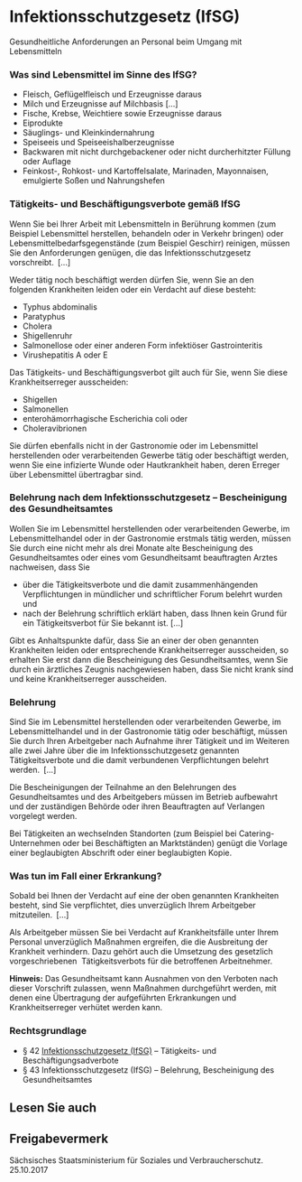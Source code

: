 # Infektionsschutzgesetz (IfSG)

Gesundheitliche Anforderungen an Personal beim Umgang mit Lebensmitteln

### Was sind Lebensmittel im Sinne des IfSG?

* Fleisch, Geflügelfleisch und Erzeugnisse daraus
* Milch und Erzeugnisse auf Milchbasis [...]
* Fische, Krebse, Weichtiere sowie Erzeugnisse daraus
* Eiprodukte
* Säuglings- und Kleinkindernahrung
* Speiseeis und Speiseeishalberzeugnisse
* Backwaren mit nicht durchgebackener oder nicht durcherhitzter Füllung oder Auflage
* Feinkost-, Rohkost- und Kartoffelsalate, Marinaden, Mayonnaisen, emulgierte Soßen und Nahrungshefen

### Tätigkeits- und Beschäftigungsverbote gemäß IfSG

Wenn Sie bei Ihrer Arbeit mit Lebensmitteln in Berührung kommen (zum Beispiel Lebensmittel herstellen, behandeln oder in Verkehr bringen) oder Lebensmittelbedarfsgegenstände (zum Beispiel Geschirr) reinigen, müssen Sie den Anforderungen genügen, die das Infektionsschutzgesetz vorschreibt. [...]

Weder tätig noch beschäftigt werden dürfen Sie, wenn Sie an den folgenden Krankheiten leiden oder ein Verdacht auf diese besteht:

* Typhus abdominalis
* Paratyphus
* Cholera
* Shigellenruhr
* Salmonellose oder einer anderen Form infektiöser Gastrointeritis
* Virushepatitis A oder E

Das Tätigkeits- und Beschäftigungsverbot gilt auch für Sie, wenn Sie diese Krankheitserreger ausscheiden:

* Shigellen
* Salmonellen
* enterohämorrhagische Escherichia coli oder
* Choleravibrionen

Sie dürfen ebenfalls nicht in der Gastronomie oder im Lebensmittel herstellenden oder verarbeitenden Gewerbe tätig oder beschäftigt werden, wenn Sie eine infizierte Wunde oder Hautkrankheit haben, deren Erreger über Lebensmittel übertragbar sind.

### Belehrung nach dem Infektionsschutzgesetz – Bescheinigung des Gesundheitsamtes

Wollen Sie im Lebensmittel herstellenden oder verarbeitenden Gewerbe, im Lebensmittelhandel oder in der Gastronomie erstmals tätig werden, müssen Sie durch eine nicht mehr als drei Monate alte Bescheinigung des Gesundheitsamtes oder eines vom Gesundheitsamt beauftragten Arztes nachweisen, dass Sie

* über die Tätigkeitsverbote und die damit zusammenhängenden Verpflichtungen in mündlicher und schriftlicher Forum belehrt wurden und
* nach der Belehrung schriftlich erklärt haben, dass Ihnen kein Grund für ein Tätigkeitsverbot für Sie bekannt ist. [...]

Gibt es Anhaltspunkte dafür, dass Sie an einer der oben genannten Krankheiten leiden oder entsprechende Krankheitserreger ausscheiden, so erhalten Sie erst dann die Bescheinigung des Gesundheitsamtes, wenn Sie durch ein ärztliches Zeugnis nachgewiesen haben, dass Sie nicht krank sind und keine Krankheitserreger ausscheiden.

### Belehrung

Sind Sie im Lebensmittel herstellenden oder verarbeitenden Gewerbe, im Lebensmittelhandel und in der Gastronomie tätig oder beschäftigt, müssen Sie durch Ihren Arbeitgeber nach Aufnahme ihrer Tätigkeit und im Weiteren alle zwei Jahre über die im Infektionsschutzgesetz genannten Tätigkeitsverbote und die damit verbundenen Verpflichtungen belehrt werden. [...]

Die Bescheinigungen der Teilnahme an den Belehrungen des Gesundheitsamtes und des Arbeitgebers müssen im Betrieb aufbewahrt und der zuständigen Behörde oder ihren Beauftragten auf Verlangen vorgelegt werden.

Bei Tätigkeiten an wechselnden Standorten (zum Beispiel bei Catering-Unternehmen oder bei Beschäftigten an Marktständen) genügt die Vorlage einer beglaubigten Abschrift oder einer beglaubigten Kopie.

### Was tun im Fall einer Erkrankung?

Sobald bei Ihnen der Verdacht auf eine der oben genannten Krankheiten besteht, sind Sie verpflichtet, dies unverzüglich Ihrem Arbeitgeber mitzuteilen. [...]

Als Arbeitgeber müssen Sie bei Verdacht auf Krankheitsfälle unter Ihrem Personal unverzüglich Maßnahmen ergreifen, die die Ausbreitung der Krankheit verhindern. Dazu gehört auch die Umsetzung des gesetzlich vorgeschriebenen  Tätigkeitsverbots für die betroffenen Arbeitnehmer.

**Hinweis:** Das Gesundheitsamt kann Ausnahmen von den Verboten nach dieser Vorschrift zulassen, wenn Maßnahmen durchgeführt werden, mit denen eine Übertragung der aufgeführten Erkrankungen und Krankheitserreger verhütet werden kann.

### Rechtsgrundlage

* § 42 [Infektionsschutzgesetz (IfSG)](http://www.gesetze-im-internet.de/ifsg/index.html "BMJV: Infektionsschutzgesetz (IfSG)") – Tätigkeits- und Beschäftigungsadverbote
* § 43 Infektionsschutzgesetz (IfSG) – Belehrung, Bescheinigung des Gesundheitsamtes

## Lesen Sie auch

## Freigabevermerk

Sächsisches Staatsministerium für Soziales und Verbraucherschutz. 25.10.2017
